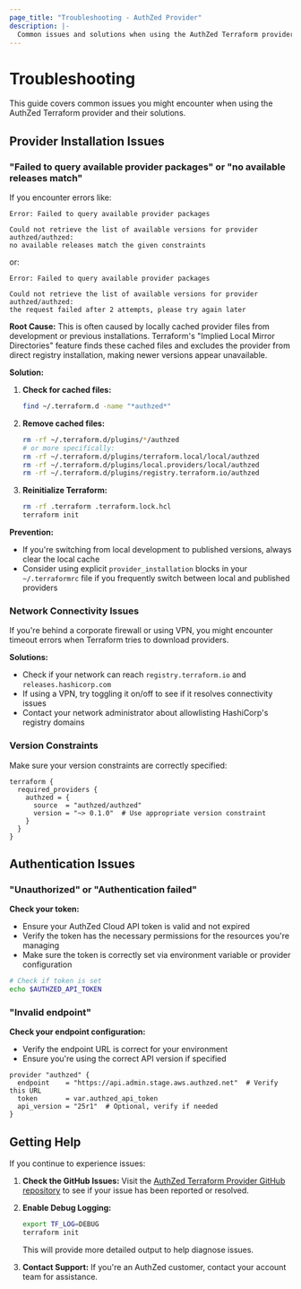 ```yaml
---
page_title: "Troubleshooting - AuthZed Provider"
description: |-
  Common issues and solutions when using the AuthZed Terraform provider.
---
```


# Troubleshooting

This guide covers common issues you might encounter when using the AuthZed Terraform provider and their solutions.

## Provider Installation Issues

### "Failed to query available provider packages" or "no available releases match"

If you encounter errors like:

```
Error: Failed to query available provider packages

Could not retrieve the list of available versions for provider authzed/authzed: 
no available releases match the given constraints
```

or:

```
Error: Failed to query available provider packages

Could not retrieve the list of available versions for provider authzed/authzed: 
the request failed after 2 attempts, please try again later
```

**Root Cause:**
This is often caused by locally cached provider files from development or previous installations. Terraform's "Implied Local Mirror Directories" feature finds these cached files and excludes the provider from direct registry installation, making newer versions appear unavailable.

**Solution:**

1. **Check for cached files:**
   ```bash
   find ~/.terraform.d -name "*authzed*"
   ```

2. **Remove cached files:**
   ```bash
   rm -rf ~/.terraform.d/plugins/*/authzed
   # or more specifically:
   rm -rf ~/.terraform.d/plugins/terraform.local/local/authzed
   rm -rf ~/.terraform.d/plugins/local.providers/local/authzed  
   rm -rf ~/.terraform.d/plugins/registry.terraform.io/authzed
   ```

3. **Reinitialize Terraform:**
   ```bash
   rm -rf .terraform .terraform.lock.hcl
   terraform init
   ```

**Prevention:**
- If you're switching from local development to published versions, always clear the local cache
- Consider using explicit `provider_installation` blocks in your `~/.terraformrc` file if you frequently switch between local and published providers

### Network Connectivity Issues

If you're behind a corporate firewall or using VPN, you might encounter timeout errors when Terraform tries to download providers.

**Solutions:**
- Check if your network can reach `registry.terraform.io` and `releases.hashicorp.com`
- If using a VPN, try toggling it on/off to see if it resolves connectivity issues
- Contact your network administrator about allowlisting HashiCorp's registry domains

### Version Constraints

Make sure your version constraints are correctly specified:

```hcl
terraform {
  required_providers {
    authzed = {
      source  = "authzed/authzed"
      version = "~> 0.1.0"  # Use appropriate version constraint
    }
  }
}
```

## Authentication Issues

### "Unauthorized" or "Authentication failed"

**Check your token:**
- Ensure your AuthZed Cloud API token is valid and not expired
- Verify the token has the necessary permissions for the resources you're managing
- Make sure the token is correctly set via environment variable or provider configuration

```bash
# Check if token is set
echo $AUTHZED_API_TOKEN
```

### "Invalid endpoint"

**Check your endpoint configuration:**
- Verify the endpoint URL is correct for your environment
- Ensure you're using the correct API version if specified

```hcl
provider "authzed" {
  endpoint    = "https://api.admin.stage.aws.authzed.net"  # Verify this URL
  token       = var.authzed_api_token
  api_version = "25r1"  # Optional, verify if needed
}
```

## Getting Help

If you continue to experience issues:

1. **Check the GitHub Issues:** Visit the [AuthZed Terraform Provider GitHub repository](https://github.com/authzed/terraform-provider-authzed/issues) to see if your issue has been reported or resolved.

2. **Enable Debug Logging:**
   ```bash
   export TF_LOG=DEBUG
   terraform init
   ```
   This will provide more detailed output to help diagnose issues.

3. **Contact Support:** If you're an AuthZed customer, contact your account team for assistance. 